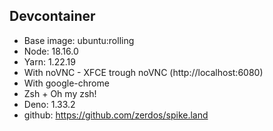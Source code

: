 ## Devcontainer

- Base image: ubuntu:rolling
- Node: 18.16.0
- Yarn: 1.22.19
- With noVNC - XFCE trough noVNC (http://localhost:6080)
- With google-chrome
- Zsh + Oh my zsh!
- Deno: 1.33.2
- github: https://github.com/zerdos/spike.land
